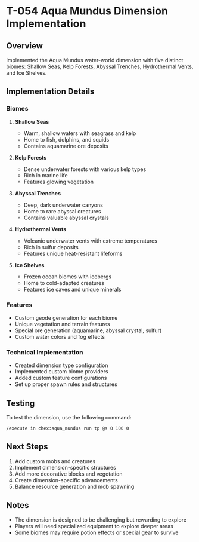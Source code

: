# T-054 Aqua Mundus Dimension Implementation

## Overview
Implemented the Aqua Mundus water-world dimension with five distinct biomes: Shallow Seas, Kelp Forests, Abyssal Trenches, Hydrothermal Vents, and Ice Shelves.

## Implementation Details

### Biomes
1. **Shallow Seas**
   - Warm, shallow waters with seagrass and kelp
   - Home to fish, dolphins, and squids
   - Contains aquamarine ore deposits

2. **Kelp Forests**
   - Dense underwater forests with various kelp types
   - Rich in marine life
   - Features glowing vegetation

3. **Abyssal Trenches**
   - Deep, dark underwater canyons
   - Home to rare abyssal creatures
   - Contains valuable abyssal crystals

4. **Hydrothermal Vents**
   - Volcanic underwater vents with extreme temperatures
   - Rich in sulfur deposits
   - Features unique heat-resistant lifeforms

5. **Ice Shelves**
   - Frozen ocean biomes with icebergs
   - Home to cold-adapted creatures
   - Features ice caves and unique minerals

### Features
- Custom geode generation for each biome
- Unique vegetation and terrain features
- Special ore generation (aquamarine, abyssal crystal, sulfur)
- Custom water colors and fog effects

### Technical Implementation
- Created dimension type configuration
- Implemented custom biome providers
- Added custom feature configurations
- Set up proper spawn rules and structures

## Testing
To test the dimension, use the following command:
```
/execute in chex:aqua_mundus run tp @s 0 100 0
```

## Next Steps
1. Add custom mobs and creatures
2. Implement dimension-specific structures
3. Add more decorative blocks and vegetation
4. Create dimension-specific advancements
5. Balance resource generation and mob spawning

## Notes
- The dimension is designed to be challenging but rewarding to explore
- Players will need specialized equipment to explore deeper areas
- Some biomes may require potion effects or special gear to survive

